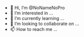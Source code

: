 - 👋 Hi, I’m @NoNameNoPro
- 👀 I’m interested in ...
- 🌱 I’m currently learning ...
- 💞️ I’m looking to collaborate on ...
- 📫 How to reach me ...

<!---
NoNameNoPro/NoNameNoPro is a ✨ special ✨ repository because its `README.md` (this file) appears on your GitHub profile.
You can click the Preview link to take a look at your changes.
--->
